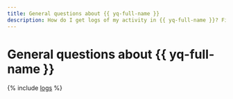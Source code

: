 ```yaml
---
title: General questions about {{ yq-full-name }}
description: How do I get logs of my activity in {{ yq-full-name }}? Find the answer to this and other questions in this article.
---
```


# General questions about {{ yq-full-name }}

{% include [logs](../../_qa/logs.md) %}
